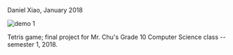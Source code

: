 Daniel Xiao, January 2018

![demo 1](https://media1.giphy.com/media/iBeK7eWTFUdTOC5UuI/giphy.gif?cid=790b76111d6800aedc5636cec32b5355f079685617f93870&rid=giphy.gif)

Tetris game; final project for Mr. Chu's Grade 10 Computer Science class -- semester 1, 2018.
